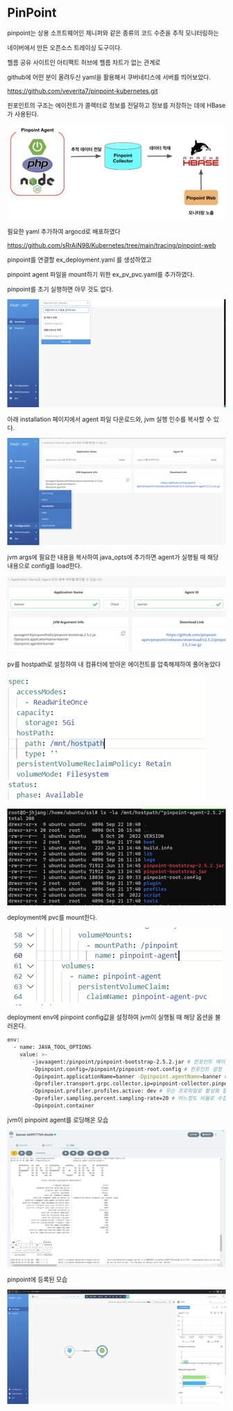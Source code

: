 # PinPoint

pinpoint는 상용 소프트웨어인 제니퍼와 같은 종류의 코드 수준을 추적 모니터링하는

네이버에서 만든 오픈소스 트레이싱 도구이다.

헬름 공유 사이트인 아티팩트 허브에 헬름 차트가 없는 관계로

github에 어떤 분이 올려두신 yaml을 활용해서 쿠버네티스에 서버를 띄어보았다.

https://github.com/veverita7/pinpoint-kubernetes.git

핀포인트의 구조는 에이전트가 콜렉터로 정보를 전달하고 정보를 저장하는 데에 HBase가 사용된다.

![Untitled](Untitled.png)

필요한 yaml 추가하여 argocd로 배포하였다

https://github.com/sRrAiN98/Kubernetes/tree/main/tracing/pinpoint-web

pinpoint를 연결할 ex_deployment.yaml 를 생성하였고

pinpoint agent 파일을 mount하기 위한 ex_pv_pvc.yaml를 추가하였다.

pinpoint를 초기 실행하면 아무 것도 없다. 

![Untitled](Untitled%201.png)

아래 installation 페이지에서 agent 파일 다운로드와, jvm 실행 인수를 복사할 수 있다.

![Untitled](Untitled%202.png)

jvm args에 필요한 내용을 복사하여 java_opts에 추가하면 agent가 실행될 때 해당 내용으로 config를 load한다.

![Untitled](Untitled%203.png)

pv를 hostpath로 설정하여 내 컴퓨터에 받아온 에이전트를 압축해제하여 풀어놓았다

![Untitled](Untitled%204.png)

![Untitled](Untitled%205.png)

deployment에 pvc를 mount한다.

![Untitled](Untitled%206.png)

deployment env에 pinpoint config값을 설정하여 jvm이 실행될 때 해당 옵션을 불러온다.

```bash
env:
  - name: JAVA_TOOL_OPTIONS
    value: >-
        -javaagent:/pinpoint/pinpoint-bootstrap-2.5.2.jar # 핀포인트 에이전트실행
        -Dpinpoint.config=/pinpoint/pinpoint-root.config # 핀포인트 설정 값 불러오기
        -Dpinpoint.applicationName=banner -Dpinpoint.agentName=banner # 핀포인트에 등록할 이름
        -Dprofiler.transport.grpc.collector.ip=pinpoint-collector.pinpoint.svc.cluster.local # service이름.namespace만 적어도 해당하는 ip를 쿠버네티스의 coredns로 찾아감
        -Dpinpoint.profiler.profiles.active: dev # 무슨 프로파일로 활성화 할 것이냐
        -Dprofiler.sampling.percent.sampling-rate=20 # 어느정도 비율로 수집할 것이냐
        -Dpinpoint.container 
```

jvm이 pinpoint agent를 로딩해온 모습

![Untitled](Untitled%207.png)

pinpoint에 등록된 모습

![Untitled](Untitled%208.png)
